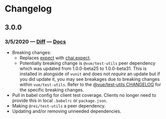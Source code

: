 # Changelog

## 3.0.0
### 3/5/2020 — [Diff](https://github.com/rei/vunit/compare/2.1.4...3.0.0) — [Docs](https://github.com/rei/vunit/blob/3.0.0/ReadMe.md)
* Breaking changes:
  * Replaces [expect](https://jestjs.io/docs/en/expect.html) with [chai.expect](https://www.chaijs.com/api/bdd/).
  * Potentially breaking change is `@vue/test-utils` peer dependency which was updated from 1.0.0-beta25 to 1.0.0-beta31.
    This is installed in alongside of `vunit` and does not *require* an update but if you did update it, you may see
    breakages due to breaking changes within `vue/test-utils`. 
    Refer to the [@vue/test-utils CHANGELOG](https://github.com/vuejs/vue-test-utils/blob/dev/CHANGELOG.md) for the 
    specific breaking changes.
* Pull in babel config for client test coverage. Clients no longer need to provide this in local `.babelrc` or `package.json`.
* Making `@rei/test-utils` a peer dependency.
* Updating and/or removing unneeded dependencies.
